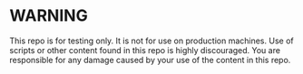# **WARNING**
This repo is for testing only.  It is not for use on production machines.  Use of scripts or other content found in this repo is highly discouraged.
You are responsible for any damage caused by your use of the content in this repo.
